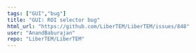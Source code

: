 ```yaml
---
tags: ["GUI","bug"]
title: "GUI: ROI selector bug"
html_url: "https://github.com/LiberTEM/LiberTEM/issues/848"
user: "AnandBaburajan"
repo: "LiberTEM/LiberTEM"
---
```


